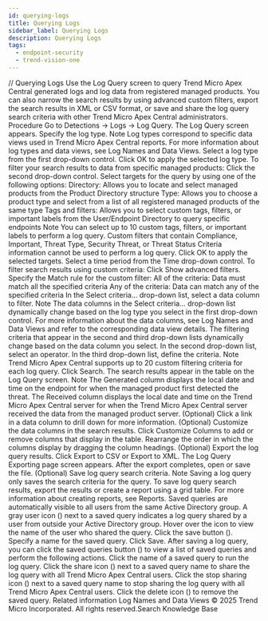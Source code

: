 ```yaml
---
id: querying-logs
title: Querying Logs
sidebar_label: Querying Logs
description: Querying Logs
tags:
  - endpoint-security
  - trend-vision-one
---
```


/*<![CDATA[*/ $('#title').html($('meta[name=map-description]').attr('content')); /*]]>*/ Querying Logs Use the Log Query screen to query Trend Micro Apex Central generated logs and log data from registered managed products. You can also narrow the search results by using advanced custom filters, export the search results in XML or CSV format, or save and share the log query search criteria with other Trend Micro Apex Central administrators. Procedure Go to Detections → Logs → Log Query. The Log Query screen appears. Specify the log type. Note Log types correspond to specific data views used in Trend Micro Apex Central reports. For more information about log types and data views, see Log Names and Data Views. Select a log type from the first drop-down control. Click OK to apply the selected log type. To filter your search results to data from specific managed products: Click the second drop-down control. Select targets for the query by using one of the following options: Directory: Allows you to locate and select managed products from the Product Directory structure Type: Allows you to choose a product type and select from a list of all registered managed products of the same type Tags and filters: Allows you to select custom tags, filters, or important labels from the User/Endpoint Directory to query specific endpoints Note You can select up to 10 custom tags, filters, or important labels to perform a log query. Custom filters that contain Compliance, Important, Threat Type, Security Threat, or Threat Status Criteria information cannot be used to perform a log query. Click OK to apply the selected targets. Select a time period from the Time drop-down control. To filter search results using custom criteria: Click Show advanced filters. Specify the Match rule for the custom filter: All of the criteria: Data must match all the specified criteria Any of the criteria: Data can match any of the specified criteria In the Select criteria... drop-down list, select a data column to filter. Note The data columns in the Select criteria... drop-down list dynamically change based on the log type you select in the first drop-down control. For more information about the data columns, see Log Names and Data Views and refer to the corresponding data view details. The filtering criteria that appear in the second and third drop-down lists dynamically change based on the data column you select. In the second drop-down list, select an operator. In the third drop-down list, define the criteria. Note Trend Micro Apex Central supports up to 20 custom filtering criteria for each log query. Click Search. The search results appear in the table on the Log Query screen. Note The Generated column displays the local date and time on the endpoint for when the managed product first detected the threat. The Received column displays the local date and time on the Trend Micro Apex Central server for when the Trend Micro Apex Central server received the data from the managed product server. (Optional) Click a link in a data column to drill down for more information. (Optional) Customize the data columns in the search results. Click Customize Columns to add or remove columns that display in the table. Rearrange the order in which the columns display by dragging the column headings. (Optional) Export the log query results. Click Export to CSV or Export to XML. The Log Query Exporting page screen appears. After the export completes, open or save the file. (Optional) Save log query search criteria. Note Saving a log query only saves the search criteria for the query. To save log query search results, export the results or create a report using a grid table. For more information about creating reports, see Reports. Saved queries are automatically visible to all users from the same Active Directory group. A gray user icon () next to a saved query indicates a log query shared by a user from outside your Active Directory group. Hover over the icon to view the name of the user who shared the query. Click the save button (). Specify a name for the saved query. Click Save. After saving a log query, you can click the saved queries button () to view a list of saved queries and perform the following actions. Click the name of a saved query to run the log query. Click the share icon () next to a saved query name to share the log query with all Trend Micro Apex Central users. Click the stop sharing icon () next to a saved query name to stop sharing the log query with all Trend Micro Apex Central users. Click the delete icon () to remove the saved query. Related information Log Names and Data Views © 2025 Trend Micro Incorporated. All rights reserved.Search Knowledge Base